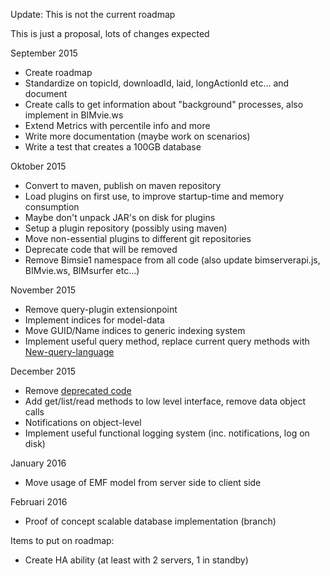 Update: This is not the current roadmap

This is just a proposal, lots of changes expected

September 2015
- Create roadmap
- Standardize on topicId, downloadId, laid, longActionId etc... and document
- Create calls to get information about "background" processes, also implement in BIMvie.ws
- Extend Metrics with percentile info and more
- Write more documentation (maybe work on scenarios)
- Write a test that creates a 100GB database

Oktober 2015
- Convert to maven, publish on maven repository
- Load plugins on first use, to improve startup-time and memory consumption
- Maybe don't unpack JAR's on disk for plugins
- Setup a plugin repository (possibly using maven)
- Move non-essential plugins to different git repositories
- Deprecate code that will be removed
- Remove Bimsie1 namespace from all code (also update bimserverapi.js, BIMvie.ws, BIMsurfer etc...)

November 2015
- Remove query-plugin extensionpoint
- Implement indices for model-data
- Move GUID/Name indices to generic indexing system
- Implement useful query method, replace current query methods with [New-query-language](New-query-langage)

December 2015
- Remove [deprecated code](Deprecated)
- Add get/list/read methods to low level interface, remove data object calls
- Notifications on object-level
- Implement useful functional logging system (inc. notifications, log on disk)

January 2016
- Move usage of EMF model from server side to client side

Februari 2016
- Proof of concept scalable database implementation (branch)

Items to put on roadmap:
- Create HA ability (at least with 2 servers, 1 in standby)